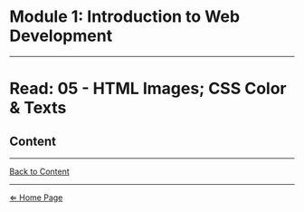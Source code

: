 # Module 1: Introduction to Web Development 

***

# Read: 05 - HTML Images; CSS Color & Texts

## Content

***

[Back to Content](#content)

***

[⇐ Home Page](../README.md)